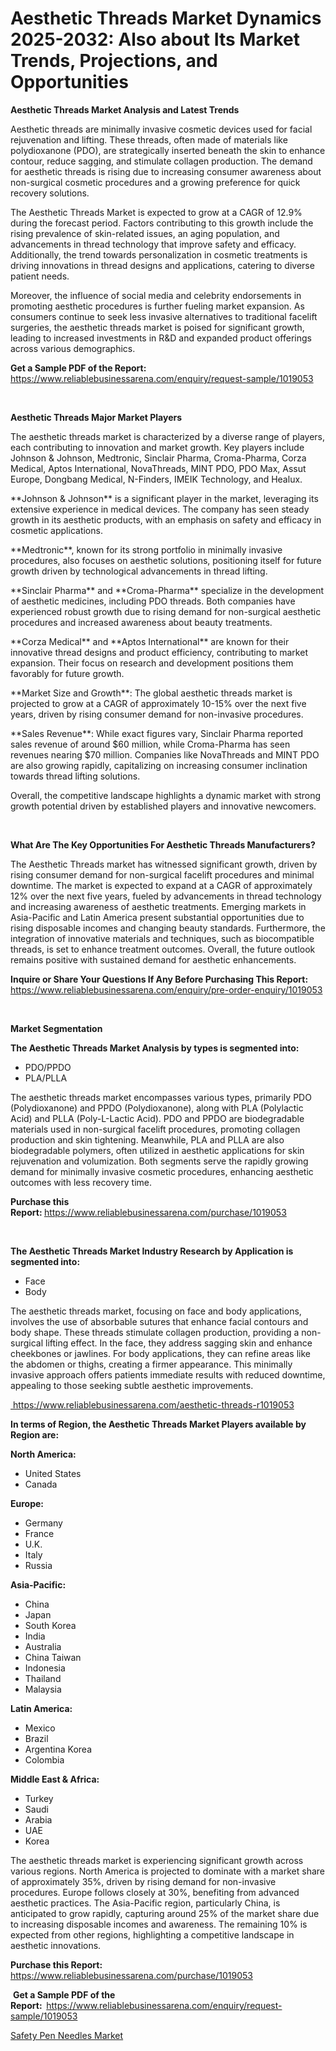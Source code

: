 <p><h1>Aesthetic Threads Market Dynamics 2025-2032: Also about Its Market Trends, Projections, and Opportunities</h1></p><p><strong>Aesthetic Threads Market Analysis and Latest Trends</strong></p>
<p><p>Aesthetic threads are minimally invasive cosmetic devices used for facial rejuvenation and lifting. These threads, often made of materials like polydioxanone (PDO), are strategically inserted beneath the skin to enhance contour, reduce sagging, and stimulate collagen production. The demand for aesthetic threads is rising due to increasing consumer awareness about non-surgical cosmetic procedures and a growing preference for quick recovery solutions.</p><p>The Aesthetic Threads Market is expected to grow at a CAGR of 12.9% during the forecast period. Factors contributing to this growth include the rising prevalence of skin-related issues, an aging population, and advancements in thread technology that improve safety and efficacy. Additionally, the trend towards personalization in cosmetic treatments is driving innovations in thread designs and applications, catering to diverse patient needs.</p><p>Moreover, the influence of social media and celebrity endorsements in promoting aesthetic procedures is further fueling market expansion. As consumers continue to seek less invasive alternatives to traditional facelift surgeries, the aesthetic threads market is poised for significant growth, leading to increased investments in R&D and expanded product offerings across various demographics.</p></p>
<p><strong>Get a Sample PDF of the Report:&nbsp;</strong> <a href="https://www.reliablebusinessarena.com/enquiry/request-sample/1019053?utm_campaign=2198&utm_medium=2&utm_source=Github&utm_content=ia&utm_term=04032025&utm_id=aesthetic-threads">https://www.reliablebusinessarena.com/enquiry/request-sample/1019053</a></p>
<p>&nbsp;</p>
<p><strong>Aesthetic Threads Major Market Players</strong></p>
<p><p>The aesthetic threads market is characterized by a diverse range of players, each contributing to innovation and market growth. Key players include Johnson & Johnson, Medtronic, Sinclair Pharma, Croma-Pharma, Corza Medical, Aptos International, NovaThreads, MINT PDO, PDO Max, Assut Europe, Dongbang Medical, N-Finders, IMEIK Technology, and Healux.</p><p>**Johnson & Johnson** is a significant player in the market, leveraging its extensive experience in medical devices. The company has seen steady growth in its aesthetic products, with an emphasis on safety and efficacy in cosmetic applications. </p><p>**Medtronic**, known for its strong portfolio in minimally invasive procedures, also focuses on aesthetic solutions, positioning itself for future growth driven by technological advancements in thread lifting.</p><p>**Sinclair Pharma** and **Croma-Pharma** specialize in the development of aesthetic medicines, including PDO threads. Both companies have experienced robust growth due to rising demand for non-surgical aesthetic procedures and increased awareness about beauty treatments.</p><p>**Corza Medical** and **Aptos International** are known for their innovative thread designs and product efficiency, contributing to market expansion. Their focus on research and development positions them favorably for future growth.</p><p>**Market Size and Growth**: The global aesthetic threads market is projected to grow at a CAGR of approximately 10-15% over the next five years, driven by rising consumer demand for non-invasive procedures. </p><p>**Sales Revenue**: While exact figures vary, Sinclair Pharma reported sales revenue of around $60 million, while Croma-Pharma has seen revenues nearing $70 million. Companies like NovaThreads and MINT PDO are also growing rapidly, capitalizing on increasing consumer inclination towards thread lifting solutions. </p><p>Overall, the competitive landscape highlights a dynamic market with strong growth potential driven by established players and innovative newcomers.</p></p>
<p>&nbsp;</p>
<p><strong>What Are The Key Opportunities For Aesthetic Threads Manufacturers?</strong></p>
<p><p>The Aesthetic Threads market has witnessed significant growth, driven by rising consumer demand for non-surgical facelift procedures and minimal downtime. The market is expected to expand at a CAGR of approximately 12% over the next five years, fueled by advancements in thread technology and increasing awareness of aesthetic treatments. Emerging markets in Asia-Pacific and Latin America present substantial opportunities due to rising disposable incomes and changing beauty standards. Furthermore, the integration of innovative materials and techniques, such as biocompatible threads, is set to enhance treatment outcomes. Overall, the future outlook remains positive with sustained demand for aesthetic enhancements.</p></p>
<p><strong>Inquire or Share Your Questions If Any Before Purchasing This Report:</strong> <a href="https://www.reliablebusinessarena.com/enquiry/pre-order-enquiry/1019053?utm_campaign=2198&utm_medium=2&utm_source=Github&utm_content=ia&utm_term=04032025&utm_id=aesthetic-threads">https://www.reliablebusinessarena.com/enquiry/pre-order-enquiry/1019053</a></p>
<p>&nbsp;</p>
<p><strong>Market Segmentation</strong></p>
<p><strong>The Aesthetic Threads Market Analysis by types is segmented into:</strong></p>
<p><ul><li>PDO/PPDO</li><li>PLA/PLLA</li></ul></p>
<p><p>The aesthetic threads market encompasses various types, primarily PDO (Polydioxanone) and PPDO (Polydioxanone), along with PLA (Polylactic Acid) and PLLA (Poly-L-Lactic Acid). PDO and PPDO are biodegradable materials used in non-surgical facelift procedures, promoting collagen production and skin tightening. Meanwhile, PLA and PLLA are also biodegradable polymers, often utilized in aesthetic applications for skin rejuvenation and volumization. Both segments serve the rapidly growing demand for minimally invasive cosmetic procedures, enhancing aesthetic outcomes with less recovery time.</p></p>
<p><strong>Purchase this Report:&nbsp;</strong><a href="https://www.reliablebusinessarena.com/purchase/1019053?utm_campaign=2198&utm_medium=2&utm_source=Github&utm_content=ia&utm_term=04032025&utm_id=aesthetic-threads">https://www.reliablebusinessarena.com/purchase/1019053</a></p>
<p>&nbsp;</p>
<p><strong>The Aesthetic Threads Market Industry Research by Application is segmented into:</strong></p>
<p><ul><li>Face</li><li>Body</li></ul></p>
<p><p>The aesthetic threads market, focusing on face and body applications, involves the use of absorbable sutures that enhance facial contours and body shape. These threads stimulate collagen production, providing a non-surgical lifting effect. In the face, they address sagging skin and enhance cheekbones or jawlines. For body applications, they can refine areas like the abdomen or thighs, creating a firmer appearance. This minimally invasive approach offers patients immediate results with reduced downtime, appealing to those seeking subtle aesthetic improvements.</p></p>
<p><a href="https://www.reliablebusinessarena.com/aesthetic-threads-r1019053?utm_campaign=2198&utm_medium=2&utm_source=Github&utm_content=ia&utm_term=04032025&utm_id=aesthetic-threads">&nbsp;https://www.reliablebusinessarena.com/aesthetic-threads-r1019053</a></p>
<p><strong>In terms of Region, the Aesthetic Threads Market Players available by Region are:</strong></p>
<p>
    <p> <strong> North America: </strong>
        <ul>
            <li>United States</li>
            <li>Canada</li>
        </ul>
        </p> 
    <p> <strong> Europe: </strong>
        <ul>
            <li>Germany</li>
            <li>France</li>
            <li>U.K.</li>
            <li>Italy</li>
            <li>Russia</li>
        </ul>
        </p> 
    <p> <strong> Asia-Pacific: </strong>
        <ul>
            <li>China</li>
            <li>Japan</li>
            <li>South Korea</li>
            <li>India</li>
            <li>Australia</li>
            <li>China Taiwan</li>
            <li>Indonesia</li>
            <li>Thailand</li>
            <li>Malaysia</li>
        </ul>
        </p> 
    <p> <strong> Latin America: </strong>
        <ul>
            <li>Mexico</li>
            <li>Brazil</li>
            <li>Argentina Korea</li>
            <li>Colombia</li>
        </ul>
        </p> 
    <p> <strong> Middle East & Africa: </strong>
        <ul>
            <li>Turkey</li>
            <li>Saudi</li>
            <li>Arabia</li>
            <li>UAE</li>
            <li>Korea</li>
        </ul>
    </p>
    </p>
<p><p>The aesthetic threads market is experiencing significant growth across various regions. North America is projected to dominate with a market share of approximately 35%, driven by rising demand for non-invasive procedures. Europe follows closely at 30%, benefiting from advanced aesthetic practices. The Asia-Pacific region, particularly China, is anticipated to grow rapidly, capturing around 25% of the market share due to increasing disposable incomes and awareness. The remaining 10% is expected from other regions, highlighting a competitive landscape in aesthetic innovations.</p></p>
<p><strong>Purchase this Report: </strong><a href="https://www.reliablebusinessarena.com/purchase/1019053?utm_campaign=2198&utm_medium=2&utm_source=Github&utm_content=ia&utm_term=04032025&utm_id=aesthetic-threads">https://www.reliablebusinessarena.com/purchase/1019053</a></p>
<p>&nbsp;<strong>Get a Sample PDF of the Report:&nbsp;&nbsp;</strong><a href="https://www.reliablebusinessarena.com/enquiry/request-sample/1019053?utm_campaign=2198&utm_medium=2&utm_source=Github&utm_content=ia&utm_term=04032025&utm_id=aesthetic-threads">https://www.reliablebusinessarena.com/enquiry/request-sample/1019053</a></p>
<p><strong></strong></p>
<p><p><a href="https://github.com/delindacallegari68/Market-Research-Report-List-1/blob/main/safety-pen-needles-market.md?utm_campaign=2198&utm_medium=2&utm_source=Github&utm_content=ia&utm_term=04032025&utm_id=aesthetic-threads">Safety Pen Needles Market</a></p></p>